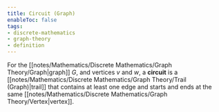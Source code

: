 ```yaml
---
title: Circuit (Graph)
enableToc: false
tags: 
- discrete-mathematics
- graph-theory
- definition
---
```

For the [[notes/Mathematics/Discrete Mathematics/Graph Theory/Graph|graph]] $G$, and vertices $v$ and $w$, a **circuit** is a [[notes/Mathematics/Discrete Mathematics/Graph Theory/Trail (Graph)|trail]] that contains at least one edge and starts and ends at the same [[notes/Mathematics/Discrete Mathematics/Graph Theory/Vertex|vertex]].